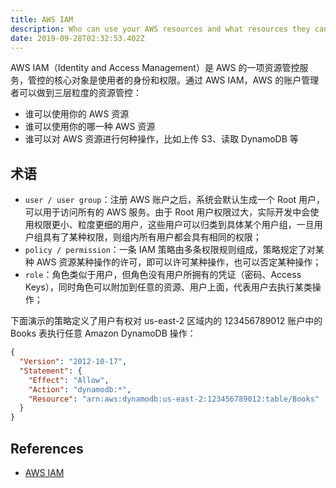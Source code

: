 ```yaml
---
title: AWS IAM
description: Who can use your AWS resources and what resources they can use and in what ways
date: 2019-09-28T02:32:53.402Z
---
```


AWS IAM（Identity and Access Management）是 AWS 的一项资源管控服务，管控的核心对象是使用者的身份和权限。通过 AWS IAM，AWS 的账户管理者可以做到三层粒度的资源管控：

- 谁可以使用你的 AWS 资源
- 谁可以使用你的哪一种 AWS 资源
- 谁可以对 AWS 资源进行何种操作，比如上传 S3、读取 DynamoDB 等

## 术语

- `user / user group`：注册 AWS 账户之后，系统会默认生成一个 Root 用户，可以用于访问所有的 AWS 服务。由于 Root 用户权限过大，实际开发中会使用权限更小、粒度更细的用户，这些用户可以归类到具体某个用户组，一旦用户组具有了某种权限，则组内所有用户都会具有相同的权限；
- `policy / permission`：一条 IAM 策略由多条权限规则组成，策略规定了对某种 AWS 资源某种操作的许可，即可以许可某种操作，也可以否定某种操作；
- `role`：角色类似于用户，但角色没有用户所拥有的凭证（密码、Access Keys），同时角色可以附加到任意的资源、用户上面，代表用户去执行某类操作；

下面演示的策略定义了用户有权对 us-east-2 区域内的 123456789012 账户中的 Books 表执行任意 Amazon DynamoDB 操作：

```json
{
  "Version": "2012-10-17",
  "Statement": {
    "Effect": "Allow",
    "Action": "dynamodb:*",
    "Resource": "arn:aws:dynamodb:us-east-2:123456789012:table/Books"
  }
}
```

## References

- [AWS IAM](https://docs.aws.amazon.com/zh_cn/IAM/latest/UserGuide/introduction.html)

